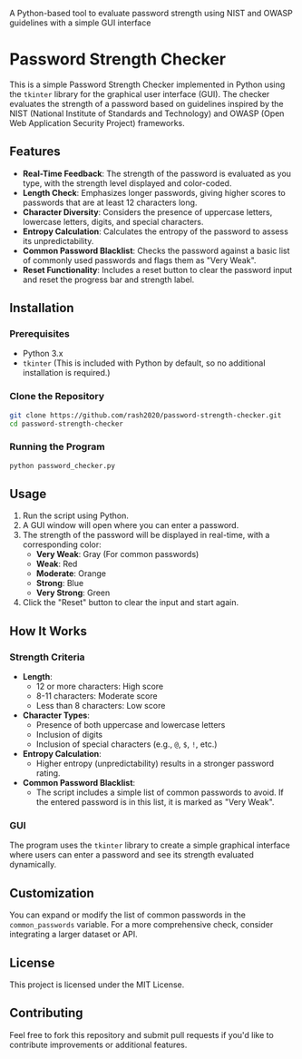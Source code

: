 A Python-based tool to evaluate password strength using NIST and OWASP guidelines with a simple GUI interface


# Password Strength Checker

This is a simple Password Strength Checker implemented in Python using the `tkinter` library for the graphical user interface (GUI). The checker evaluates the strength of a password based on guidelines inspired by the NIST (National Institute of Standards and Technology) and OWASP (Open Web Application Security Project) frameworks.

## Features

- **Real-Time Feedback**: The strength of the password is evaluated as you type, with the strength level displayed and color-coded.
- **Length Check**: Emphasizes longer passwords, giving higher scores to passwords that are at least 12 characters long.
- **Character Diversity**: Considers the presence of uppercase letters, lowercase letters, digits, and special characters.
- **Entropy Calculation**: Calculates the entropy of the password to assess its unpredictability.
- **Common Password Blacklist**: Checks the password against a basic list of commonly used passwords and flags them as "Very Weak".
- **Reset Functionality**: Includes a reset button to clear the password input and reset the progress bar and strength label.

## Installation

### Prerequisites

- Python 3.x
- `tkinter` (This is included with Python by default, so no additional installation is required.)

### Clone the Repository

```bash
git clone https://github.com/rash2020/password-strength-checker.git
cd password-strength-checker
```

### Running the Program

```bash
python password_checker.py
```

## Usage

1. Run the script using Python.
2. A GUI window will open where you can enter a password.
3. The strength of the password will be displayed in real-time, with a corresponding color:
   - **Very Weak**: Gray (For common passwords)
   - **Weak**: Red
   - **Moderate**: Orange
   - **Strong**: Blue
   - **Very Strong**: Green
4. Click the "Reset" button to clear the input and start again.

## How It Works

### Strength Criteria

- **Length**:
  - 12 or more characters: High score
  - 8-11 characters: Moderate score
  - Less than 8 characters: Low score
- **Character Types**:
  - Presence of both uppercase and lowercase letters
  - Inclusion of digits
  - Inclusion of special characters (e.g., `@`, `$`, `!`, etc.)
- **Entropy Calculation**:
  - Higher entropy (unpredictability) results in a stronger password rating.
- **Common Password Blacklist**:
  - The script includes a simple list of common passwords to avoid. If the entered password is in this list, it is marked as "Very Weak".

### GUI

The program uses the `tkinter` library to create a simple graphical interface where users can enter a password and see its strength evaluated dynamically.

## Customization

You can expand or modify the list of common passwords in the `common_passwords` variable. For a more comprehensive check, consider integrating a larger dataset or API.

## License

This project is licensed under the MIT License.

## Contributing

Feel free to fork this repository and submit pull requests if you'd like to contribute improvements or additional features.


